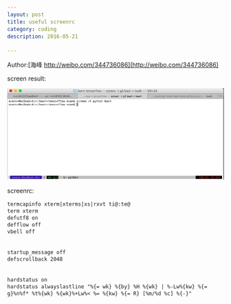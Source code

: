 ```yaml
---
layout: post
title: useful screenrc
category: coding
description: 2016-05-21

---
```


Author:[海峰 http://weibo.com/344736086](http://weibo.com/344736086)

screen result:

![screenrc](/images/githubpages/screenrc.JPEG)

screenrc:  

```
termcapinfo xterm|xterms|xs|rxvt ti@:te@
term xterm
defutf8 on
defflow off
vbell off


startup_message off
defscrollback 2048


hardstatus on
hardstatus alwayslastline "%{= wk} %{by} %H %{wk} | %-Lw%{kw} %{= g}%n%f* %t%{wk} %{wk}%+Lw%< %= %{kw} %{= R} [%m/%d %c] %{-}"
```